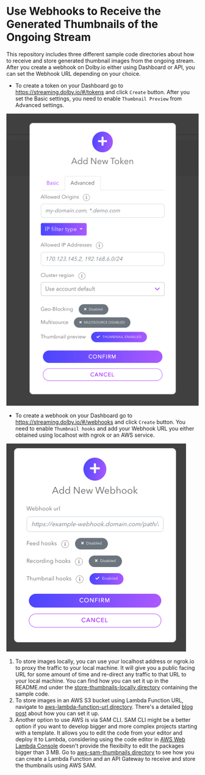 # Use Webhooks to Receive the Generated Thumbnails of the Ongoing Stream
This repository includes three different sample code directories about how to receive and store generated thumbnail images from the ongoing stream. After you create a webhook on Dolby.io either using Dashboard or API, you can set the Webhook URL depending on your choice. 
- To create a token on your Dashboard go to https://streaming.dolby.io/#/tokens  and click `Create` button. After you set the Basic settings, you need to enable `Thumbnail Preview` from Advanced settings.

![Enable Thumbnails when Creating a Token](./assets/enable-thumbnails.png)

- To create a webhook on your Dashboard go to https://streaming.dolby.io/#/webhooks and click `Create` button. You need to enable `Thumbnail hooks` and add your Webhook URL you either obtained using localhost with ngrok or an AWS service.

![Enable Thumbnails when Creating a Webhook](./assets/webhook-thumbnail.png)

1. To store images locally, you can use your localhost address or ngrok.io to proxy the traffic to your local machine. It will give you a public facing URL for some amount of time and re-direct any traffic to that URL to your local machine. You can find how you can set it up in the README.md under the [store-thumbnails-locally directory](./store-thumbnails-locally/) containing the sample code.
2. To store images in an AWS S3 bucket using Lambda Function URL, navigate to [aws-lambda-function-url directory](./aws-lambda-function-url/). There's a detailed [blog post](https://google.com) about how you can set it up.
3. Another option to use AWS is via SAM CLI. SAM CLI might be a better option if you want to develop bigger and more complex projects starting with a template. It allows you to edit the code from your editor and deploy it to Lambda, considering using the code editor in [AWS Web Lambda Console](https://docs.aws.amazon.com/lambda/latest/dg/foundation-console.html#code-editor) doesn't provide the flexibilty to edit the packages bigger than 3 MB. Go to [aws-sam-thumbnails directory](./aws-sam-thumbnails/) to see how you can create a Lambda Function and an API Gateway to receive and store the thumbnails using AWS SAM.